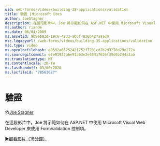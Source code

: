 ```yaml
---
uid: web-forms/videos/building-35-applications/validation
title: 驗證 |Microsoft Docs
author: JoeStagner
description: 在這段影片中，Joe 將示範如何在 ASP.NET 中使用 Microsoft Visual Web Developer 來使用 FormValidation 控制項。
ms.author: riande
ms.date: 06/04/2009
ms.assetid: 9b9eb93d-19c6-4933-ab5f-826b427a9ad0
msc.legacyurl: /web-forms/videos/building-35-applications/validation
msc.type: video
ms.openlocfilehash: d8592a65252421752f7201cd2b2d3278d79e272a
ms.sourcegitcommit: e7e91932a6e91a63e2e46417626f39d6b244a3ab
ms.translationtype: MT
ms.contentlocale: zh-TW
ms.lasthandoff: 03/06/2020
ms.locfileid: "78563627"
---
```

# <a name="validation"></a>驗證

依[Joe Stagner](https://github.com/JoeStagner)

在這段影片中，Joe 將示範如何在 ASP.NET 中使用 Microsoft Visual Web Developer 來使用 FormValidation 控制項。

[&#9654;觀看影片（16分鐘）](https://channel9.msdn.com/Blogs/ASP-NET-Site-Videos/validation)
